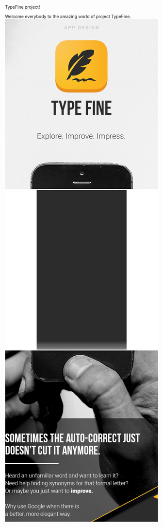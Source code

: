 TypeFine project! 

Welcome everybody to the amazing world of project TypeFine.
![1](https://raw.githubusercontent.com/Shuffzord/TypeFine/master/ReadmeContent/1.png)
![3](https://raw.githubusercontent.com/Shuffzord/TypeFine/master/ReadmeContent/3.gif)
![2](https://raw.githubusercontent.com/Shuffzord/TypeFine/master/ReadmeContent/2.png)

